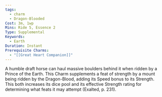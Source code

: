 ```yaml
---
tags:
  - charm
  - Dragon-Blooded
Cost: 3m, 1wp
Mins: Ride 5, Essence 2
Type: Supplemental
Keywords:
  - Earth
Duration: Instant
Prerequisite Charms:
  - "[[Great Heart Companion]]"
---
```

A humble draft horse can haul massive boulders behind it when ridden by a Prince of the Earth. This Charm supplements a feat of strength by a mount being ridden by the Dragon-Blood, adding its Speed bonus to its Strength. This both increases its dice pool and its effective Strength rating for determining what feats it may attempt (Exalted, p. 231).